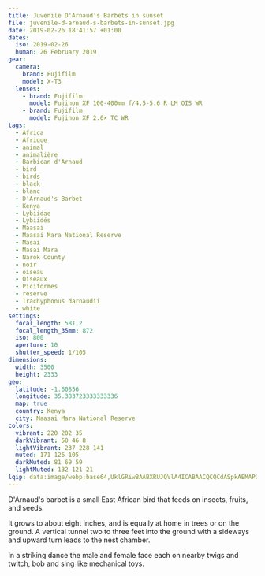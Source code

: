 ```yaml
---
title: Juvenile D'Arnaud's Barbets in sunset
file: juvenile-d-arnaud-s-barbets-in-sunset.jpg
date: 2019-02-26 18:41:57 +01:00
dates:
  iso: 2019-02-26
  human: 26 February 2019
gear:
  camera:
    brand: Fujifilm
    model: X-T3
  lenses:
    - brand: Fujifilm
      model: Fujinon XF 100-400mm f/4.5-5.6 R LM OIS WR
    - brand: Fujifilm
      model: Fujinon XF 2.0× TC WR
tags:
  - Africa
  - Afrique
  - animal
  - animalière
  - Barbican d'Arnaud
  - bird
  - birds
  - black
  - blanc
  - D'Arnaud's Barbet
  - Kenya
  - Lybiidae
  - Lybiidés
  - Maasai
  - Maasai Mara National Reserve
  - Masai
  - Masai Mara
  - Narok County
  - noir
  - oiseau
  - Oiseaux
  - Piciformes
  - reserve
  - Trachyphonus darnaudii
  - white
settings:
  focal_length: 581.2
  focal_length_35mm: 872
  iso: 800
  aperture: 10
  shutter_speed: 1/105
dimensions:
  width: 3500
  height: 2333
geo:
  latitude: -1.60856
  longitude: 35.383723333333336
  map: true
  country: Kenya
  city: Maasai Mara National Reserve
colors:
  vibrant: 220 202 35
  darkVibrant: 50 46 8
  lightVibrant: 237 228 141
  muted: 171 126 105
  darkMuted: 81 69 59
  lightMuted: 132 121 21
lqip: data:image/webp;base64,UklGRiwBAABXRUJQVlA4ICABAACQCQCdASpkAEMAP3Giw1i0v7gqMHgMO/AuCWUAz6A+zsGLNLK2j+K0p3/cdzvMA1yIKp7ehvsm8AH/3K7wozLyYn55sq1IjBuZ/AH4TB6rQzRvhbeAAP7nw7sNlxh5moQhjQsmtnV2O2tzQW06+v9hWZPMBjCqmB3r+eOK0E0LOHEGvuVprgQjniESBaq4DxZnHoJYmi06di3R7V9fE7wM/WwEX15Dfkz34SJWzjO/QXTSTJnQASDeNkmnE4rNYdJgK5l3l1ywvQlUokVXLwSuU7c5GHpQurUV13K7JMsd8D3ZNHEl3lbRxJRFv716vNDebo0xL3N2+JaxCpc5rr087j4/WGUtJHGLBYmrTe/48RphGoxsH75XZSlrkZiUAAA=
---
```


D'Arnaud's barbet is a small East African bird that feeds on insects, fruits, and seeds.

It grows to about eight inches, and is equally at home in trees or on the ground. A vertical tunnel two to three feet into the ground with a sideways and upward turn leads to the nest chamber.

In a striking dance the male and female face each on nearby twigs and twitch, bob and sing like mechanical toys.
